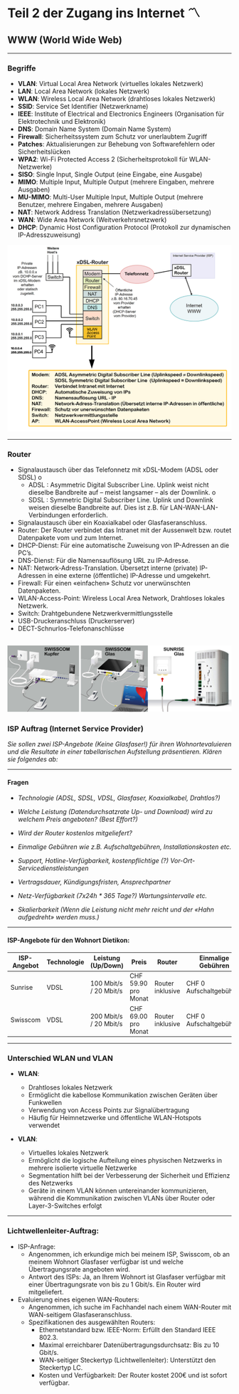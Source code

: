 # Teil 2 der Zugang ins Internet 〽

## WWW (World Wide Web)

---

### Begriffe

- **VLAN**: Virtual Local Area Network (virtuelles lokales Netzwerk)
- **LAN**: Local Area Network (lokales Netzwerk)
- **WLAN**: Wireless Local Area Network (drahtloses lokales Netzwerk)
- **SSID**: Service Set Identifier (Netzwerkname)
- **IEEE**: Institute of Electrical and Electronics Engineers (Organisation für Elektrotechnik und Elektronik)
- **DNS**: Domain Name System (Domain Name System)
- **Firewall**: Sicherheitssystem zum Schutz vor unerlaubtem Zugriff
- **Patches**: Aktualisierungen zur Behebung von Softwarefehlern oder Sicherheitslücken
- **WPA2**: Wi-Fi Protected Access 2 (Sicherheitsprotokoll für WLAN-Netzwerke)
- **SISO**: Single Input, Single Output (eine Eingabe, eine Ausgabe)
- **MIMO**: Multiple Input, Multiple Output (mehrere Eingaben, mehrere Ausgaben)
- **MU-MIMO**: Multi-User Multiple Input, Multiple Output (mehrere Benutzer, mehrere Eingaben, mehrere Ausgaben)
- **NAT**: Network Address Translation (Netzwerkadressübersetzung)
- **WAN**: Wide Area Network (Weitverkehrsnetzwerk)
- **DHCP**: Dynamic Host Configuration Protocol (Protokoll zur dynamischen IP-Adresszuweisung)

![img](../images/wlanplan.png)

---

### Router

- Signalaustausch über das Telefonnetz mit xDSL-Modem (ADSL oder SDSL) o 
  - ADSL : Asymmetric Digital Subscriber Line. Uplink weist nicht dieselbe Bandbreite auf – meist langsamer – als der Downlink. o  
  - SDSL : Symmetric Digital Subscriber Line. Uplink und Downlink weisen dieselbe Bandbreite auf. Dies ist z.B. für LAN-WAN-LAN-Verbindungen erforderlich. 
- Signalaustausch über ein Koaxialkabel oder Glasfaseranschluss. 
- Router: Der Router verbindet das Intranet mit der Aussenwelt bzw. routet Datenpakete vom und zum Internet. 
- DHCP-Dienst: Für eine automatische Zuweisung von IP-Adressen an die PC’s. 
- DNS-Dienst: Für die Namensauflösung URL zu IP-Adresse. 
- NAT: Network-Adress-Translation. Übersetzt interne (private) IP-Adressen in eine externe (öffentliche) IP-Adresse und umgekehrt. 
- Firewall: Für einen «einfachen» Schutz vor unerwünschten Datenpaketen. 
- WLAN-Access-Point: Wireless Local Area Network, Drahtloses lokales Netzwerk. 
- Switch: Drahtgebundene Netzwerkvermittlungsstelle 
- USB-Druckeranschluss (Druckerserver) 
- DECT-Schnurlos-Telefonanschlüsse

![img](../images/router.png)
---

### ISP Auftrag (Internet Service Provider)

*Sie sollen zwei ISP-Angebote (Keine Glasfaser!) für ihren Wohnortevaluieren und die Resultate in einer tabellarischen Aufstellung präsentieren. Klären sie folgendes ab:*

---

#### Fragen

- *Technologie (ADSL, SDSL, VDSL, Glasfaser, Koaxialkabel, Drahtlos?)*

- *Welche Leistung (Datendurchsatzrate Up- und Download) wird zu welchem Preis angeboten? (Best Effort?)*

- *Wird der Router kostenlos mitgeliefert?*

- *Einmalige Gebühren wie z.B. Aufschaltgebühren, Installationskosten etc.*

- *Support, Hotline-Verfügbarkeit, kostenpflichtige (?) Vor-Ort-Servicedienstleistungen*

- *Vertragsdauer, Kündigungsfristen, Ansprechpartner*

- *Netz-Verfügbarkeit (7x24h * 365 Tage?) Wartungsintervalle etc.*

- *Skalierbarkeit (Wenn die Leistung nicht mehr reicht und der «Hahn aufgedreht» werden muss.)*

---

#### ISP-Angebote für den Wohnort Dietikon:

| ISP-Angebot | Technologie   | Leistung (Up/Down) | Preis           | Router           | Einmalige Gebühren        | Support                             | Vertragsdauer | Netz-Verfügbarkeit | Skalierbarkeit      |
|-------------|---------------|--------------------|-----------------|------------------|---------------------------|-------------------------------------|----------------|--------------------|---------------------|
| Sunrise     | VDSL          | 100 Mbit/s / 20 Mbit/s | CHF 59.90 pro Monat | Router inklusive | CHF 0 Aufschaltgebühren   | Hotline verfügbar 7x24h            | 12 Monate      | 24/7 Verfügbarkeit | Möglich, höhere Geschwindigkeiten verfügbar |
| Swisscom    | VDSL          | 200 Mbit/s / 20 Mbit/s | CHF 69.00 pro Monat | Router inklusive | CHF 0 Aufschaltgebühren   | Hotline verfügbar 7x24h            | 12 Monate      | 24/7 Verfügbarkeit | Möglich, höhere Geschwindigkeiten verfügbar |

---

### Unterschied WLAN und VLAN

- **WLAN**:
  - Drahtloses lokales Netzwerk
  - Ermöglicht die kabellose Kommunikation zwischen Geräten über Funkwellen
  - Verwendung von Access Points zur Signalübertragung
  - Häufig für Heimnetzwerke und öffentliche WLAN-Hotspots verwendet

- **VLAN**:
  - Virtuelles lokales Netzwerk
  - Ermöglicht die logische Aufteilung eines physischen Netzwerks in mehrere isolierte virtuelle Netzwerke
  - Segmentation hilft bei der Verbesserung der Sicherheit und Effizienz des Netzwerks
  - Geräte in einem VLAN können untereinander kommunizieren, während die Kommunikation zwischen VLANs über Router oder Layer-3-Switches erfolgt

---

### Lichtwellenleiter-Auftrag: 
- ISP-Anfrage:
  - Angenommen, ich erkundige mich bei meinem ISP, Swisscom, ob an meinem Wohnort Glasfaser verfügbar ist und welche Übertragungsrate angeboten wird.
  - Antwort des ISPs: Ja, an Ihrem Wohnort ist Glasfaser verfügbar mit einer Übertragungsrate von bis zu 1 Gbit/s. Ein Router wird mitgeliefert.
- Evaluierung eines eigenen WAN-Routers:
  - Angenommen, ich suche im Fachhandel nach einem WAN-Router mit WAN-seitigem Glasfaseranschluss.
  - Spezifikationen des ausgewählten Routers:
    - Ethernetstandard bzw. IEEE-Norm: Erfüllt den Standard IEEE 802.3.
    - Maximal erreichbarer Datenübertragungsdurchsatz: Bis zu 10 Gbit/s.
    - WAN-seitiger Steckertyp (Lichtwellenleiter): Unterstützt den Steckertyp LC.
    - Kosten und Verfügbarkeit: Der Router kostet 200€ und ist sofort verfügbar.

